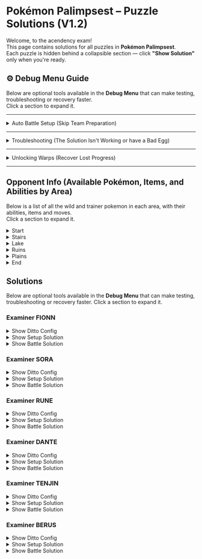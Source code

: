 # Pokémon Palimpsest – Puzzle Solutions (V1.2)

Welcome, to the acendency exam!  
This page contains solutions for all puzzles in **Pokémon Palimpsest**.  
Each puzzle is hidden behind a collapsible section — click **"Show Solution"** only when you're ready.  


## ⚙️ Debug Menu Guide

Below are optional tools available in the **Debug Menu** that can make testing, troubleshooting or recovery faster.  
Click a section to expand it.

---

<details>
  <summary>Auto Battle Setup (Skip Team Preparation)</summary>

Setting up your Ditto correctly is part of the puzzle experience — but it can be time-consuming.  
If you’d like to skip the setup and have the correct team automatically configured for each battle, you can use the **Debug Menu**.

**How to Access:**
> Press **L + R + B + START** during gameplay to open the Debug Menu.

**How to Auto-Setup Battles:**
1. From the Debug Menu, select **“Battles.”**
2. Choose the trainer you want to fight to start a **Test Battle.**
3. On the **first turn**, retire from the test battle.
4. Your party will now be automatically configured and ready to fight that trainer for real.
</details>

---

<details>
  <summary>Troubleshooting (The Solution Isn't Working or have a Bad Egg)</summary>

If you’re following a solution exactly but it’s not working, your Pokémon’s data may be **corrupted** (incorrect IVs or nature).

You can verify and fix this using the Debug Menu.

**To Check:**
1. Open the Debug Menu (**L + R + B + START**).
2. Go to **“Scripts.”**
3. Run **“Test IV’s.”**

**Expected result:**  
- All IVs = **0**  
- Nature = **Naughty**

If your results differ:

**To Fix:**
1. Go to **“Scripts.”**
2. Run **“Reset Ditto.”**

This will restore your Pokémon’s data to the correct values.
</details>

---

<details>
  <summary>Unlocking Warps (Recover Lost Progress)</summary>

If you’ve lost progress, deleted a save, etc., you can unlock warp flags manually.

**How to Unlock Warps:**
1. Open the Debug Menu (**L + R + B + START**).
2. Navigate to **`Flags & Vars` → `Set Flags`**.
3. Enable any of the following flags:

| Area | Flag Name | Flag ID |
|:--|:--|:--|
| Stairs (base warp, required for others) | `FLAG_UNLOCK_STAIRS_WARP` | `0x63` |
| Lake | `FLAG_UNLOCK_LAKE_WARP` | `0x64` |
| Ruins | `FLAG_UNLOCK_CAVE_WARP` | `0x65` |
| Summit | `FLAG_UNLOCK_SUMMIT_WARP` | `0x66` |
| Flower Field | `FLAG_UNLOCK_FLOWER_WARP` | `0x67` |

> ⚠️ **Note:** The warp menu will only be available if the **Stairs Warp** is unlocked.
</details>

---

## Opponent Info (Available Pokémon, Items, and Abilities by Area)

Below is a list of all the wild and trainer pokemon in each area, with their abilities, items and moves.  
Click a section to expand it.


<details>
  <summary>Start</summary>

| Location | Species | Item         | Ability | Move 1 | Move 2    | Move 3 | Move 4 |
|:--       |:--      |:--           |:--      |:--     |:--        |:--     |:--     |
| Wild     | Pichu   | Room Service | Static  | Tackle |           |        |        |
</details>

<details>
  <summary>Stairs</summary>

| Location | Species   | Item | Ability      | Move 1      | Move 2        | Move 3   | Move 4 |
|:--       |:--        |:--   |:--           |:--          |:--            |:--       |:--     |
| Wild     | Farfetchd | -    | Inner Focus  | Sand Attack | Fury Cutter   | Cut      | Leer   |
</details>

<details>
  <summary>Lake</summary>

| Location       | Species         | Item           | Ability      | Move 1       | Move 2     | Move 3     | Move 4     |
|:--             |:--              |:--             |:--           |:--           |:--         |:--         |:--         |
| Wild           | Forretress      | Zoom Lens      | Sturdy       | Take Down    | Rapid Spin | Heavy Slam | Curse      |
| Wild           | Aron            | Rawst Berry    | Heavy Metal  | Roar         | Metal Claw | Rock Tomb  | Rock Slide |
| Examiner Fionn | Chespin         | -              | Bulletproof  | Worry Seed   | Take Down  | -          | -          |
| Examiner Fionn | Exeggutor       | Coba Berry     | Chlorophyll  | Stored Power | Calm Mind  | Absorb     | -          |
| Examiner Sora  | Chansey         | -              | Natural Cure | Fling        | Covet      | Minimize   | Low Kick   |
| Examiner Sora  | Hawlucha        | -              | Unburden     | Sky Drop     | -          | -          | -          |
| Examiner Rune  | Cottonee        | -              | Prankster    | Stun Spore   | Round      | -          | -          |

</details>

<details>
  <summary>Ruins</summary>

| Location       | Species         | Item             | Ability      | Move 1          | Move 2       | Move 3       | Move 4    |
|:--             |:--              |:--               |:--           |:--              |:--           |:--           |:--        |
| Wild           | Muk             | Ability Shield   | Sticky Hold  | Pound           | Harden       | Earth Power  | Disable   |
| Wild           | Numel           | -                | Oblivious    | Flame Charge    | Incinerate   | Smack Down   | Endure    |
| Examiner Rune  | Ampharos (Mega) | -                | Mold Breaker | Zap Cannon      | Focus Blast  | -            | -         |
| Examiner Rune  | Mr. Mime        | Lagging Tail     | Soundproof   | Dream Eater     | Yawn         | Magic Powder | Role Play |
| Examiner Dante | Starmie         | Terrain Extender | Analytic     | Psychic Terrain | Refresh      | Toxic        | Foresight |
| Examiner Dante | Illumise        | -                | Prankster    | Will-O-Wisp     | Tail Wind    | Last Resort  | Role Play |
| Examiner Dante | Haunter         | Toxic Orb        | Levitate     | Curse           | Destiny Bond | Haze         | -         |
</details>

<details>
  <summary>Plains</summary>

| Location | Species | Item | Ability | Move 1 | Move 2 | Move 3 | Move 4 |
|:--|:--|:--|:--|:--|:--|:--|:--|
| Deity Tenjin | Ninjask | King’s Rock | Speed Boost | Poison Sting | Bullet Punch | - | - |
| Deity Tenjin | Slowpoke | Rocky Helmet | Oblivious | Perish Song | Misty Terrain | Telekinesis | Confusion |
| Deity Tenjin | Zeraora | Air Balloon | Volt Absorb | Plasma Fists | - | - | - |
</details>

<details>
  <summary>End</summary>

| Location | Species      | Item          | Ability     | Move 1     | Move 2  | Move 3 | Move 4 |
|:--       |:--           |:--            |:--          |:--         |:--      |:--     |:--     |
| Berus | Houndoom (Mega) | Bright Powder | Magic Guard | Sheer Cold | Fissure | Guillotine | - |
</details>



## Solutions

Below are optional tools available in the **Debug Menu** that can make testing, troubleshooting or recovery faster.
Click a section to expand it.

### Examiner FIONN 

<details>
  <summary>Show Ditto Config</summary>

| Species | Item | Ability | Move 1 | Move 2 | Move 3 | Move 4 |
|:--|:--|:--|:--|:--|:--|:--|
| Forretress | Zoom Lens | - | Curse | Fury Cutter | - | - |
</details>

<details>
  <summary>Show Setup Solution</summary>

| Type | Name | Description / How to Obtain |
|:--|:--|:--|
| Species | Forretress | Transmute on the Forretress (Lake) |
| Item | Zoom Lens | Use Barter on the Forretress (Lake) |
| Move | Curse | Use Sketch on the Forretress (Lake) |
| Move | Fury Cutter | Use Sketch on the Farfetch'd (Stairs) |
</details>

<details>
  <summary>Show Battle Solution</summary>


| Turn | Action | Target |
|:--|:--|:--|
| 1 | Curse | Chespin |
| 2 | Fury Cutter | Chespin |
| 3 | Fury Cutter | Chespin |
| 4 | Fury Cutter | Exeggutor |
</details>

### Examiner SORA 

<details>
  <summary>Show Ditto Config</summary>

| Species   | Item           | Ability     | Move 1     | Move 2      | Move 3 | Move 4 |
| :-------- | :------------- | :---------- | :--------- | :---------- | :----- | :----- |
| Exeggutor | -              | Bulletproof | Heavy Slam | -           | -      | -      |

</details>

<details>
  <summary>Show Setup Solution</summary>

| Type    | Name           | Description / How to Obtain     |
| :------ | :------------- | :--------------------------     |
| Species | Exeggutor      | Transmute on FIONNs Exeggutor   |
| Ability | Bulletproof    | Transference on FIONNs Chespin  |
| Move    | Heavy Slam     | Sketch on Forretress (Lake)     |
| Ability | Heavy Metal    | Transference on Aron (Lake)     |

</details>

<details>
  <summary>Show Battle Solution</summary>

| Turn | Action       | Target        |
| :--- | :----------  | :------------ |
| 1    | Heavy Slam   | Chansey       |
| 2    | Heavy Slam   | Hawlucha      |
| 3    | Heavy Slam   | Hawlucha      |
| 4    | Heavy Slam   | Hawlucha      |
| 5    | Heavy Slam   | Hawlucha      |
| 6    | Heavy Slam   | Hawlucha      |
| 7    | Heavy Slam   | Cottonee      |
| 8    | Heavy Slam   | Cottonee      |

</details>

### Examiner RUNE 

<details>
  <summary>Show Ditto Config</summary>

| Species    | Item           | Ability     | Move 1     | Move 2     | Move 3      | Move 4 |
| :--------- | :----------    | :---------- | :--------- | :--------- | :-----      | :----- |
| Exeggutor  | Ability Shield | Bulletproof | Worry Seed | Heavy Slam | Earth Power | -      |

</details>

<details>
  <summary>Show Setup Solution</summary>

| Type    | Name           | Description / How to Obtain |
| :------ | :----------    | :-------------------------- |
| Species | Forretress     | Transmute Forretress (Lake) |
| Move    | Worry Seed     | Sketch on FIONNs Chespin    |
| Move    | Heavy Slam     | Sketch on Forretress (Lake) |
| Move    | Earth Power    | Sketch on Muk (Ruins)       |
| Item    | Ability Shield | Covet on Muk (Ruins). Covet must knock out the Muk or sticky hold will proc. You must Barter to get rid of your held items before using Covet or you will not get the item. To get Covet you need to Sketch from Sora's Chansey. Fight Sora with Muk or else Chansey will Low Kick after Minimising and not Covet. |

</details>

<details>
  <summary>Show Battle Solution</summary>

| Turn | Action       | Target        |
| :--- | :----------- | :-------      |
| 1    | Earth Power  | Mega Ampharos |
| 2    | Earth Power  | Mega Ampharos |
| 3    | Earth Power  | Mega Ampharos |
| 4    | Earth Power  | Mega Ampharos |
| 5    | Worry Seed   | Mega Ampharos |
| 6    | Barter       | Mega Ampharos |
| 7    | Earth Power  | Mega Ampharos |
| 8    | Worry Seed   | Mr. Mime      |
| 9    | Transference | Mr. Mime      |
| 10   | Heavy Slam   | Mr. Mime      |
| 11   | Heavy Slam   | Mr. Mime      |
| 12   | Heavy Slam   | Mr. Mime      |

</details>


### Examiner DANTE 

<details>
  <summary>Show Ditto Config</summary>

| Species | Item        | Ability     | Move 1       | Move 2 | Move 3       | Move 4    |
| :------ | :---------- | :---------- | :----------- | :----- | :----------- | :-------- |
| Muk     | Rawst Berry | Heavy Metal | Magic Powder | Roar   | Flame Charge | -         |

</details>

<details>
  <summary>Show Setup Solution</summary>

| Type    | Name         | Description / How to Obtain |
| :------ | :----------- | :-------------------------- |
| Species | Muk          | Transmute on Muk (Ruins)    |
| Item    | Rawst Berry  | Barter on Aron (Lake)       |
| Ability | Heavy Metal  | Transference on Aron (Lake) |
| Move    | Magic Powder | Sketch on RUNE's Mr.Mime    |
| Move    | Roar         | Sketch on Aron (Lake). In order to Sketch Roar you must have Soundproof. To get this use Transference on RUNE's Mr. Mime (then retire) |
| Move    | Flame Charge | Sketch on Numel (Ruins)    |

</details>

<details>
  <summary>Show Battle Solution</summary>

| Turn | Action                  | Target   |
| :--- | :---------------------- | :------- |
| 1    | Flame Charge            | Illumise |
| 2    | Flame Charge            | Illumise |
| 3    | Roar                    | Illumise |
| 4    | Magic Powder            | Haunter  |
| 5    | Transference            | Haunter  |
| 6    | Transference            | Starmie  |
| 7    | Transference            | Haunter  |
| 8    | Transference            | Starmie  |
| 9    | Transference            | Haunter  |
| 10   | Tera Fire, Flame Charge | Illumise |
| 11   | Flame Charge            | Illumise |
| 12   | Flame Charge            | Starmie  |
| 13   | Flame Charge            | Starmie  |
| 14   | Flame Charge            | Starmie  |
| 15   | Flame Charge            | Starmie  |
| 16   | Flame Charge            | Starmie  |


</details>

### Examiner TENJIN 

<details>
  <summary>Show Ditto Config</summary>

| Species   | Item         | Ability     | Move 1       | Move 2     | Move 3  | Move 4 |
| :-------- | :----------- | :---------- | :----------- | :--------- | :------ | :----- |
| Sandygast | Rocky Helmet | Inner Focus | Plasma Fists | Disable    | Roar    | -    |


</details>

<details>
  <summary>Show Setup Solution</summary>

| Type    | Name         | Description / How to Obtain |
| :------ | :----------- | :-------------------------- |
| Species | Sandygast    | Stone Puzzle on Summit Left |
| Item    | Rocky Helmet | Use Barter on TENJIN's Slowpoke |
| Ability | Inner Focus  | Use Transference on the Farfetch'd (Stairs) |
| Move    | Plasma Fists | Use Sketch on TENJIN's Zeraora (to bring it out you'll need Roar)                           |
| Move    | Disable      | Sketch on Muk (Ruins)        |
| Move    | Roar         | Sketch on Aron (Lake). In order to Sketch Roar you must have Soundproof. To get this use Transference on RUNE's Mr. Mime (then retire)                            |

</details>

<details>
  <summary>Show Battle Solution</summary>

| Turn | Action       | Target   |
| :--- | :----------- | :------- |
| 1    | Roar         | Ninjask  |
| 2    | Transference | Zeraora  |
| 3    | Disable      | Slowpoke |
| 4    | Plasma Fists | Slowpoke |
| 5    | Plasma Fists | Slowpoke |
| 6    | Tera Fire, Anything     | -        |
| 7    | Anything     | -        |
| 8    | Anything     | -        |
| 9    | Anything     | -        |
| 10   | Anything     | -        |


</details>

### Examiner BERUS 

<details>
  <summary>Show Ditto Config</summary>

| Species       | Item         | Ability | Move 1 | Move 2 | Move 3        | Move 4 |
| :-------      | :----------  | :------ | :----- | :----- | :-----        | :----- |
| Houndoom Mega | Room Service | Sturdy  | Curse  | Leer   | Magic Powder  | Fling  |



</details>

<details>
  <summary>Show Setup Solution</summary>

| Type    | Name         | Description / How to Obtain |
| :------ | :----------  | :-------------------------- |
| Species | Sandygast    | From the summit rock puzzle |
| Ability | Sturdy       | From the Forretress (Lake)  |
| Item    | Room Service | From the Pichu (Flower)     |
| Move    | Curse        | Sketch on DANTE's Haunter   |
| Move    | Magic Power  | Sketch on RUNE's Mr Mime    |
| Move    | Leer         | Sketch on Farfetchd         |
| Move    | Fling        | Sketch on SORA's Chansey (after a bater so it has an item) |

</details>

<details>
  <summary>Show Battle Solution</summary>

| Turn | Action       | Target |
| :--- | :-------     | :----- |
| 1    | Curse        | -      |
| 2    | Curse        | -      |
| 3    | Curse        | -      |
| 4    | Curse        | -      |
| 5    | Curse        | -      |
| 6    | Curse        | -      |
| 7    | Barter       | -      |
| 8    | Leer         | -      |
| 9    | Leer         | -      |
| 10   | Leer         | -      |
| 11   | Leer         | -      |
| 12   | Leer         | -      |
| 13   | Magic Powder | -      |
| 14   | Fling        | -      |
| 15   | Barter       | -      |
| 16   | Fling        | -      |

</details>
